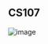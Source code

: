 ## CS107

![image](https://github.com/steveLauwh/The-deliberate-practice-of-software-technology/blob/master/Programing%20Language/CS107/Lecture1.png)
